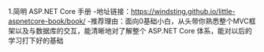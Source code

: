 1.简明 ASP.NET Core 手册
    -地址链接：https://windsting.github.io/little-aspnetcore-book/book/
    -推荐理由：面向0基础小白，从头带你熟悉整个MVC框架以及与数据库的交互，能清晰地对了解整个 ASP.NET Core 体系，能对以后的学习打下好的基础
